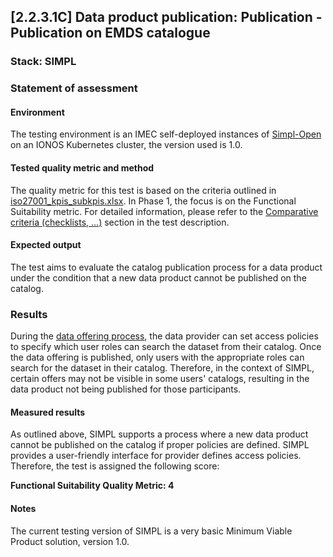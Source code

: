 ## [2.2.3.1C] Data product publication: Publication - Publication on EMDS catalogue
### Stack: SIMPL

### Statement of assessment
#### Environment
The testing environment is an IMEC self-deployed instances of [Simpl-Open](https://code.europa.eu/simpl/simpl-open) on an IONOS Kubernetes cluster, the version used is 1.0.

#### Tested quality metric and method
The quality metric for this test is based on the criteria outlined in [iso27001_kpis_subkpis.xlsx](../../../../../design_decisions/background_info/iso27001_kpis_subkpis.xlsx). In Phase 1, the focus is on the Functional Suitability metric. For detailed information, please refer to the [Comparative criteria (checklists, ...)](./test.md#comparative-criteria-checklists-) section in the test description.

#### Expected output
The test aims to evaluate the catalog publication process for a data product under the condition that a new data product cannot be published on the catalog.

### Results
During the [data offering process](https://code.europa.eu/simpl/simpl-open/development/data1/sdtooling-api-be/-/blob/main/README.md?ref_type=heads#access-policies), the data provider can set access policies to specify which user roles can search the dataset from their catalog. Once the data offering is published, only users with the appropriate roles can search for the dataset in their catalog. Therefore, in the context of SIMPL, certain offers may not be visible in some users' catalogs, resulting in the data product not being published for those participants.

#### Measured results
As outlined above, SIMPL supports a process where a new data product cannot be published on the catalog if proper policies are defined. SIMPL provides a user-friendly interface for provider defines access policies. Therefore, the test is assigned the following score:

**Functional Suitability Quality Metric: 4**

#### Notes
The current testing version of SIMPL is a very basic Minimum Viable Product solution, version 1.0.